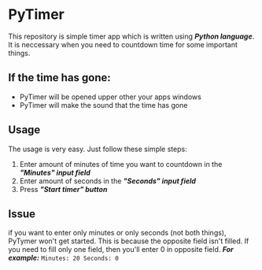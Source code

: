 # PyTimer
This repository is simple timer app which is written using ***Python language***. It is neccessary when you need to countdown time for some important things.
## If the time has gone:
- PyTimer will be opened upper other your apps windows
- PyTimer will make the sound that the time has gone
## Usage
The usage is very easy. Just follow these simple steps:
1. Enter amount of minutes of time you want to countdown in the ***"Minutes" input field***
2. Enter amount of seconds in the ***"Seconds" input field***
3. Press ***"Start timer" button***
## Issue
if you want to enter only minutes or only seconds (not both things), PyTymer won't get started. This is because the opposite field isn't filled. If you need to fill only one field, then you'll enter 0 in opposite field. ***For example:***
`Minutes: 20
Seconds: 0`

